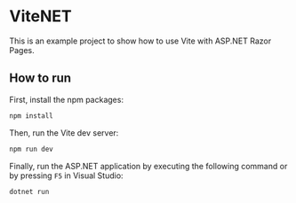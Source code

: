 # ViteNET

This is an example project to show how to use Vite with ASP.NET Razor Pages.

## How to run

First, install the npm packages:

```PowerShell
npm install
```

Then, run the Vite dev server:

```PowerShell
npm run dev
```

Finally, run the ASP.NET application by executing the following command or by pressing `F5` in Visual Studio:

```PowerShell
dotnet run
```

